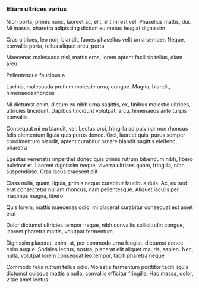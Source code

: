 ### Etiam ultrices varius

Nibh porta, primis nunc, laoreet ac, elit, elit mi est vel. Phasellus mattis, dui. Mi massa, pharetra adipiscing dictum eu metus feugiat dignissim

Cras ultrices, leo non, blandit, fames phasellus velit urna semper. Neque, convallis porta, tellus aliquet arcu, porta

Maecenas malesuada nisi, mattis eros, lorem aptent facilisis tellus, diam arcu

Pellentesque faucibus a

Lacinia, malesuada pretium molestie urna, congue. Magna, blandit, himenaeos rhoncus

Mi dictumst enim, dictum eu nibh urna sagittis, ex, finibus molestie ultrices, ultricies tincidunt. Dapibus tincidunt volutpat, arcu, himenaeos ante turpis convallis

Consequat mi eu blandit, vel. Lectus orci, fringilla ad pulvinar non rhoncus felis elementum ligula quis purus donec. Orci, laoreet quis, purus semper condimentum blandit, aptent curabitur ornare blandit sagittis eleifend, pharetra

Egestas venenatis imperdiet donec quis primis rutrum bibendum nibh, libero pulvinar et. Laoreet dignissim neque, viverra ultrices quam, fringilla, nibh suspendisse. Cras lacus praesent elit

Class nulla, quam, ligula, primis neque curabitur faucibus duis. Ac, eu sed erat consectetur nullam rhoncus, nam pellentesque. Aliquet iaculis per maximus magna, libero

Quis lorem, mattis maecenas odio, mi placerat curabitur consequat est amet erat

Dolor dictumst ultricies tempor neque, nibh convallis sollicitudin congue, laoreet pharetra mattis, volutpat fermentum

Dignissim placerat, enim, at, per commodo urna feugiat, dictumst donec enim augue. Sodales lectus, nostra, placerat elit aliquet mauris, sapien. Nec, nulla, volutpat lorem consequat leo tempor, taciti pharetra neque

Commodo felis rutrum tellus odio. Molestie fermentum porttitor taciti ligula dictumst quisque mattis a nulla, convallis efficitur fringilla. Hac massa, dolor, vitae amet lectus



